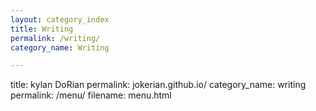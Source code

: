 ```yaml
---
layout: category_index
title: Writing
permalink: /writing/
category_name: Writing

---
```

title: kylan DoRian
permalink: jokerian.github.io/
category_name: writing
permalink: /menu/
filename: menu.html

